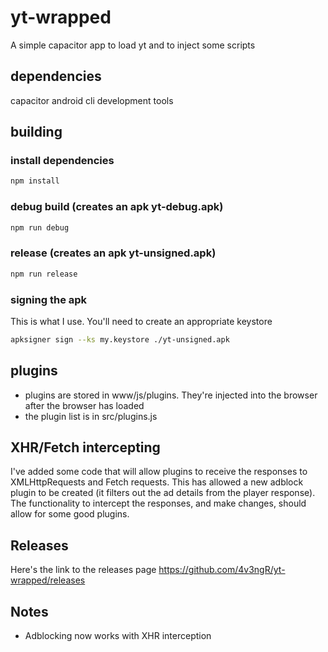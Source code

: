 # yt-wrapped
A simple capacitor app to load yt and to inject some scripts

## dependencies
capacitor
android cli development tools

## building

### install dependencies
```sh
npm install
```

### debug build (creates an apk yt-debug.apk)
```sh
npm run debug
```

### release (creates an apk yt-unsigned.apk)
```sh
npm run release
```

### signing the apk
This is what I use. You'll need to create an appropriate keystore
```sh
apksigner sign --ks my.keystore ./yt-unsigned.apk
```

## plugins
* plugins are stored in www/js/plugins. They're injected into the browser after the browser has loaded
* the plugin list is in src/plugins.js

## XHR/Fetch intercepting
I've added some code that will allow plugins to receive the responses to XMLHttpRequests and Fetch requests. This has allowed a new adblock plugin to be created (it filters out the ad details from the player response). The functionality to intercept the responses, and make changes, should allow for some good plugins.

## Releases
Here's the link to the releases page https://github.com/4v3ngR/yt-wrapped/releases

## Notes
* Adblocking now works with XHR interception
